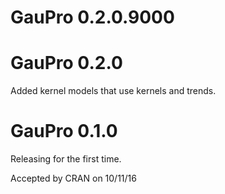 # GauPro 0.2.0.9000


# GauPro 0.2.0

Added kernel models that use kernels and trends.

# GauPro 0.1.0

Releasing for the first time.

Accepted by CRAN on 10/11/16
